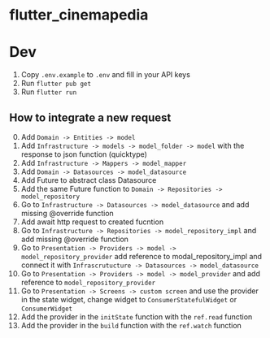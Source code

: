 # flutter_cinemapedia

# Dev
1. Copy `.env.example` to `.env` and fill in your API keys
2. Run `flutter pub get`
3. Run `flutter run`

## How to integrate a new request
0. Add `Domain -> Entities -> model`
1. Add `Infrastructure -> models -> model_folder -> model` with the response to json function (quicktype)
2. Add `Infrastructure -> Mappers -> model_mapper`
3. Add `Domain -> Datasources -> model_datasource`
4. Add Future to abstract class Datasource
5. Add the same Future function to `Domain -> Repositories -> model_repository`
6. Go to `Infrastructure -> Datasources -> model_datasource` and add missing @override function
7. Add await http request to created fucntion
8. Go to `Infrastructure -> Repositories -> model_repository_impl` and add missing @override function
9. Go to `Presentation -> Providers -> model -> model_repository_provider` add reference to modal_repository_impl and connect it with `Infrascrutucture -> Datasources -> model_datasource`
10. Go to `Presentation -> Providers -> model -> model_provider` and add reference to `model_repository_provider`
11. Go to `Presentation -> Screens -> custom screen` and use the provider in the state widget, change widget to `ConsumerStatefulWidget` or `ConsumerWidget`
12. Add the provider in the `initState` function with the `ref.read` function
13. Add the provider in the `build` function with the `ref.watch` function